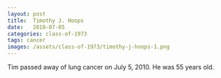 ```yaml
---
layout: post
title:  Timothy J. Hoops
date:   2010-07-05
categories: class-of-1973
tags: cancer
images: /assets/class-of-1973/timothy-j-hoops-1.png
---
```

Tim passed away of lung cancer on July 5, 2010. He was 55 years old.
